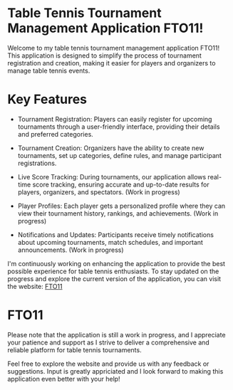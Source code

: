# Table Tennis Tournament Management Application FTO11!
Welcome to my table tennis tournament management application FTO11! This application is designed to simplify the process of tournament registration and creation, making it easier for players and organizers to manage table tennis events.


# Key Features

* Tournament Registration: Players can easily register for upcoming tournaments through a user-friendly interface, providing their details and preferred categories.

* Tournament Creation: Organizers have the ability to create new tournaments, set up categories, define rules, and manage participant registrations.

* Live Score Tracking: During tournaments, our application allows real-time score tracking, ensuring accurate and up-to-date results for players, organizers, and spectators. (Work in progress)

* Player Profiles: Each player gets a personalized profile where they can view their tournament history, rankings, and achievements. (Work in progress)

* Notifications and Updates: Participants receive timely notifications about upcoming tournaments, match schedules, and important announcements.
(Work in progress)

I'm continuously working on enhancing the application to provide the best possible experience for table tennis enthusiasts. To stay updated on the progress and explore the current version of the application, you can visit the website: [FTO11](https://fto11.netlify.app "Visit Fto11")


# FTO11

Please note that the application is still a work in progress, and I appreciate your patience and support as I strive to deliver a comprehensive and reliable platform for table tennis tournaments.

Feel free to explore the website and provide us with any feedback or suggestions. Input is greatly appriciated and I look forward to making this application even better with your help! 
